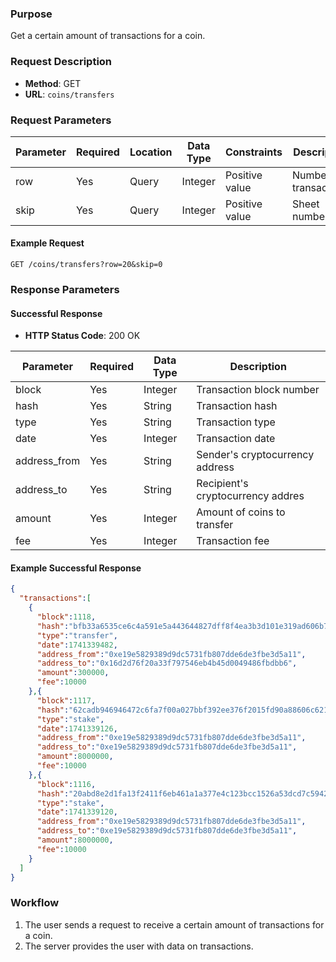### Purpose
Get a certain amount of transactions for a coin.

### Request Description
- **Method**: GET 
- **URL**: `coins/transfers`

### Request Parameters
| Parameter      | Required | Location | Data Type | Constraints     | Description                                      |
| -------------- | -------- | -------- | --------- | --------------- | ------------------------------------------------ |
| row            | Yes      | Query    | Integer   | Positive value  | Number of transactions                           |
| skip           | Yes      | Query    | Integer   | Positive value  | Sheet number                                     |

#### Example Request
```
GET /coins/transfers?row=20&skip=0
```

### Response Parameters

#### Successful Response
- **HTTP Status Code**: 200 OK

| Parameter        | Required | Data Type | Description                                      |
| ---------------- | -------- | --------- | ------------------------------------------------ |
| block            | Yes      | Integer   | Transaction block number                         |
| hash             | Yes      | String    | Transaction hash                                 |
| type             | Yes      | String    | Transaction type                                 |
| date             | Yes      | Integer   | Transaction date                                 |
| address_from     | Yes      | String    | Sender's cryptocurrency address                  |
| address_to       | Yes      | String    | Recipient's cryptocurrency addres                |
| amount           | Yes      | Integer   | Amount of coins to transfer                      |
| fee              | Yes      | Integer   | Transaction fee                                  |


#### Example Successful Response
```json
{
  "transactions":[
    {
      "block":1118,
      "hash":"bfb33a6535ce6c4a591e5a443644827dff8f4ea3b3d101e319ad606b700f11f3",
      "type":"transfer",
      "date":1741339482,
      "address_from":"0xe19e5829389d9dc5731fb807dde6de3fbe3d5a11",
      "address_to":"0x16d2d76f20a33f797546eb4b45d0049486fbdbb6",
      "amount":300000,
      "fee":10000
    },{
      "block":1117,
      "hash":"62cadb946946472c6fa7f00a027bbf392ee376f2015fd90a88606c621ef2afa2",
      "type":"stake",
      "date":1741339126,
      "address_from":"0xe19e5829389d9dc5731fb807dde6de3fbe3d5a11",
      "address_to":"0xe19e5829389d9dc5731fb807dde6de3fbe3d5a11",
      "amount":8000000,
      "fee":10000
    },{
      "block":1116,
      "hash":"20abd8e2d1fa13f2411f6eb461a1a377e4c123bcc1526a53dcd7c59426de5c02",
      "type":"stake",
      "date":1741339120,
      "address_from":"0xe19e5829389d9dc5731fb807dde6de3fbe3d5a11",
      "address_to":"0xe19e5829389d9dc5731fb807dde6de3fbe3d5a11",
      "amount":8000000,
      "fee":10000
    }
  ]
}
```

### Workflow
1. The user sends a request to receive a certain amount of transactions for a coin.
2. The server provides the user with data on transactions.
